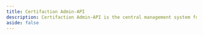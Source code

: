 ```yaml
---
title: Certifaction Admin-API
description: Certifaction Admin-API is the central management system for our digital signing platform, enabling secure handling of users, organizations, roles and others.
aside: false
---
```


<script setup>
  import ApiDoc from "../components/ApiDoc.vue";
  import specUrl from "./openapi-admin.yaml?url";
</script>

<ClientOnly>
   <ApiDoc :specUrl="specUrl"/>
</ClientOnly>
